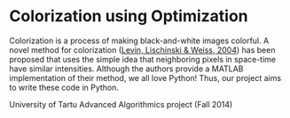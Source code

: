 Colorization using Optimization
============

Colorization is a process of making black-and-white images colorful. A novel method for colorization ([Levin, Lischinski & Weiss, 2004](http://www.cs.huji.ac.il/~yweiss/Colorization/colorization-siggraph04.pdf)) has been proposed that uses the simple idea that neighboring pixels in space-time have similar intensities. Although the authors provide a MATLAB implementation of their method, we all love Python! Thus, our project aims to write these code in Python.

University of Tartu Advanced Algorithmics project (Fall 2014)

